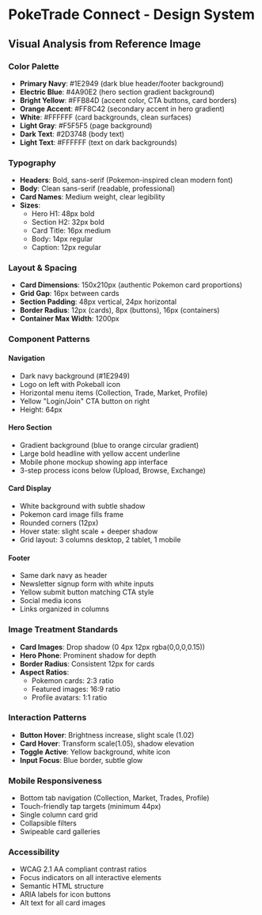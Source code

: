 # PokeTrade Connect - Design System

## Visual Analysis from Reference Image

### Color Palette
- **Primary Navy**: #1E2949 (dark blue header/footer background)
- **Electric Blue**: #4A90E2 (hero section gradient background)
- **Bright Yellow**: #FFB84D (accent color, CTA buttons, card borders)
- **Orange Accent**: #FF8C42 (secondary accent in hero gradient)
- **White**: #FFFFFF (card backgrounds, clean surfaces)
- **Light Gray**: #F5F5F5 (page background)
- **Dark Text**: #2D3748 (body text)
- **Light Text**: #FFFFFF (text on dark backgrounds)

### Typography
- **Headers**: Bold, sans-serif (Pokemon-inspired clean modern font)
- **Body**: Clean sans-serif (readable, professional)
- **Card Names**: Medium weight, clear legibility
- **Sizes**:
  - Hero H1: 48px bold
  - Section H2: 32px bold
  - Card Title: 16px medium
  - Body: 14px regular
  - Caption: 12px regular

### Layout & Spacing
- **Card Dimensions**: 150x210px (authentic Pokemon card proportions)
- **Grid Gap**: 16px between cards
- **Section Padding**: 48px vertical, 24px horizontal
- **Border Radius**: 12px (cards), 8px (buttons), 16px (containers)
- **Container Max Width**: 1200px

### Component Patterns

#### Navigation
- Dark navy background (#1E2949)
- Logo on left with Pokeball icon
- Horizontal menu items (Collection, Trade, Market, Profile)
- Yellow "Login/Join" CTA button on right
- Height: 64px

#### Hero Section
- Gradient background (blue to orange circular gradient)
- Large bold headline with yellow accent underline
- Mobile phone mockup showing app interface
- 3-step process icons below (Upload, Browse, Exchange)

#### Card Display
- White background with subtle shadow
- Pokemon card image fills frame
- Rounded corners (12px)
- Hover state: slight scale + deeper shadow
- Grid layout: 3 columns desktop, 2 tablet, 1 mobile

#### Footer
- Same dark navy as header
- Newsletter signup form with white inputs
- Yellow submit button matching CTA style
- Social media icons
- Links organized in columns

### Image Treatment Standards
- **Card Images**: Drop shadow (0 4px 12px rgba(0,0,0,0.15))
- **Hero Phone**: Prominent shadow for depth
- **Border Radius**: Consistent 12px for cards
- **Aspect Ratios**:
  - Pokemon cards: 2:3 ratio
  - Featured images: 16:9 ratio
  - Profile avatars: 1:1 ratio

### Interaction Patterns
- **Button Hover**: Brightness increase, slight scale (1.02)
- **Card Hover**: Transform scale(1.05), shadow elevation
- **Toggle Active**: Yellow background, white icon
- **Input Focus**: Blue border, subtle glow

### Mobile Responsiveness
- Bottom tab navigation (Collection, Market, Trades, Profile)
- Touch-friendly tap targets (minimum 44px)
- Single column card grid
- Collapsible filters
- Swipeable card galleries

### Accessibility
- WCAG 2.1 AA compliant contrast ratios
- Focus indicators on all interactive elements
- Semantic HTML structure
- ARIA labels for icon buttons
- Alt text for all card images
